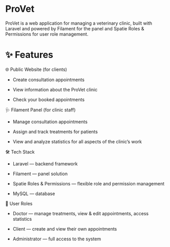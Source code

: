 
# ProVet

ProVet is a web application for managing a veterinary clinic, built with Laravel and powered by Filament for the panel and Spatie Roles & Permissions for user role management.

# ✨ Features

🌐 Public Website (for clients)

* Create consultation appointments

* View information about the ProVet clinic

* Check your booked appointments

🩺 Filament Panel (for clinic staff)
* Manage consultation appointments

* Assign and track treatments for patients

* View and analyze statistics for all aspects of the clinic’s work

🛠 Tech Stack
* Laravel — backend framework

* Filament — panel solution

* Spatie Roles & Permissions — flexible role and permission management

* MySQL — database

👥 User Roles
* Doctor — manage treatments, view & edit appointments, access statistics

* Client — create and view their own appointments

* Administrator — full access to the system
